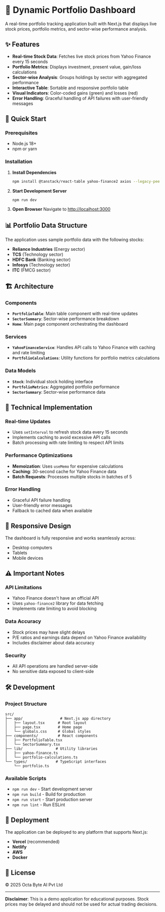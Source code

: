 # 🧭 Dynamic Portfolio Dashboard

A real-time portfolio tracking application built with Next.js that displays live stock prices, portfolio metrics, and sector-wise performance analysis.

## ✨ Features

- **Real-time Stock Data**: Fetches live stock prices from Yahoo Finance every 15 seconds
- **Portfolio Metrics**: Displays investment, present value, gain/loss calculations
- **Sector-wise Analysis**: Groups holdings by sector with aggregated performance
- **Interactive Table**: Sortable and responsive portfolio table
- **Visual Indicators**: Color-coded gains (green) and losses (red)
- **Error Handling**: Graceful handling of API failures with user-friendly messages

## 🚀 Quick Start

### Prerequisites

- Node.js 18+ 
- npm or yarn

### Installation

1. **Install Dependencies**
   ```bash
   npm install @tanstack/react-table yahoo-finance2 axios --legacy-peer-deps
   ```

2. **Start Development Server**
   ```bash
   npm run dev
   ```

3. **Open Browser**
   Navigate to [http://localhost:3000](http://localhost:3000)

## 📊 Portfolio Data Structure

The application uses sample portfolio data with the following stocks:

- **Reliance Industries** (Energy sector)
- **TCS** (Technology sector)  
- **HDFC Bank** (Banking sector)
- **Infosys** (Technology sector)
- **ITC** (FMCG sector)

## 🏗️ Architecture

### Components

- **`PortfolioTable`**: Main table component with real-time updates
- **`SectorSummary`**: Sector-wise performance breakdown
- **`Home`**: Main page component orchestrating the dashboard

### Services

- **`YahooFinanceService`**: Handles API calls to Yahoo Finance with caching and rate limiting
- **`PortfolioCalculations`**: Utility functions for portfolio metrics calculations

### Data Models

- **`Stock`**: Individual stock holding interface
- **`PortfolioMetrics`**: Aggregated portfolio performance
- **`SectorSummary`**: Sector-wise performance data

## 🔧 Technical Implementation

### Real-time Updates

- Uses `setInterval` to refresh stock data every 15 seconds
- Implements caching to avoid excessive API calls
- Batch processing with rate limiting to respect API limits

### Performance Optimizations

- **Memoization**: Uses `useMemo` for expensive calculations
- **Caching**: 30-second cache for Yahoo Finance data
- **Batch Requests**: Processes multiple stocks in batches of 5

### Error Handling

- Graceful API failure handling
- User-friendly error messages
- Fallback to cached data when available

## 📱 Responsive Design

The dashboard is fully responsive and works seamlessly across:
- Desktop computers
- Tablets
- Mobile devices

## ⚠️ Important Notes

### API Limitations

- Yahoo Finance doesn't have an official API
- Uses `yahoo-finance2` library for data fetching
- Implements rate limiting to avoid blocking

### Data Accuracy

- Stock prices may have slight delays
- P/E ratios and earnings data depend on Yahoo Finance availability
- Includes disclaimer about data accuracy

### Security

- All API operations are handled server-side
- No sensitive data exposed to client-side

## 🛠️ Development

### Project Structure

```
src/
├── app/                 # Next.js app directory
│   ├── layout.tsx      # Root layout
│   ├── page.tsx        # Home page
│   └── globals.css     # Global styles
├── components/         # React components
│   ├── PortfolioTable.tsx
│   └── SectorSummary.tsx
├── lib/               # Utility libraries
│   ├── yahoo-finance.ts
│   └── portfolio-calculations.ts
└── types/             # TypeScript interfaces
    └── portfolio.ts
```

### Available Scripts

- `npm run dev` - Start development server
- `npm run build` - Build for production
- `npm run start` - Start production server
- `npm run lint` - Run ESLint

## 🚀 Deployment

The application can be deployed to any platform that supports Next.js:

- **Vercel** (recommended)
- **Netlify**
- **AWS**
- **Docker**

## 📄 License

© 2025 Octa Byte AI Pvt Ltd

---

**Disclaimer**: This is a demo application for educational purposes. Stock prices may be delayed and should not be used for actual trading decisions.
